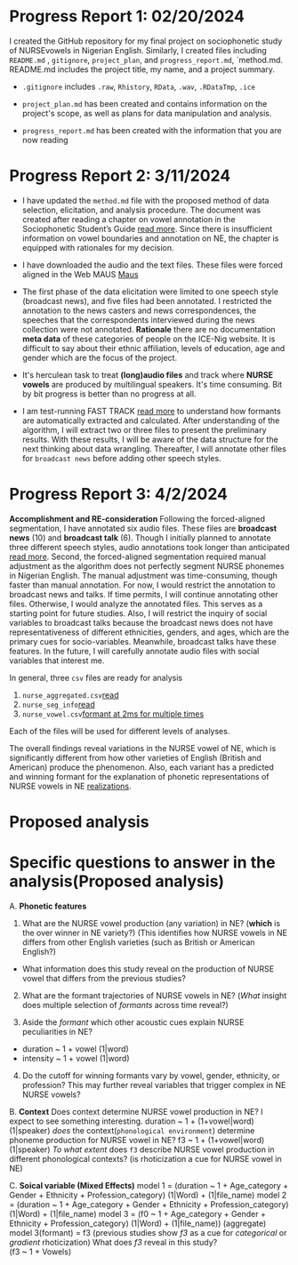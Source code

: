 

# Progress Report 1: 02/20/2024

I created the GitHub repository for my final project on sociophonetic study of NURSEvowels in Nigerian English. Similarly, I created files including `README.md` , `gitignore`, `project_plan`, and `progress_report.md`, `method.md.
README.md includes the project title, my name, and a project summary.
 
 - `.gitignore` includes `.raw`, `Rhistory`, `RData`, `.wav`, `.RDataTmp`, `.ice`

 - `project_plan.md` has been created and contains information on the project's scope, as well as plans     for data manipulation and analysis.
 
  - `progress_report.md` has been created with the information that you are now reading


# Progress Report 2: 3/11/2024

-	I have updated the `method.md` file with the proposed method of data selection, elicitation, and analysis procedure. The document was created after reading a chapter on vowel annotation in the Sociophonetic Student’s Guide [read more](https://www.routledge.com/Sociophonetics-A-Students-Guide/Paolo-Yaeger-Dror/p/book/9780415498791). Since there is insufficient information on vowel boundaries and annotation on NE, the chapter is equipped with rationales for my decision. 


-	I have downloaded the audio and the text files. These files were forced aligned in the Web MAUS [Maus](https://clarin.phonetik.uni-muenchen.de/BASWebServices/interface/WebMAUSBasic) 


-	The first phase of the data elicitation were limited to one speech style (broadcast news), and five     files had been annotated. I restricted the annotation to the news casters and news correspondences, the speeches that the correspondents interviewed during the news collection were not annotated. **Rationale** there are no documentation **meta data** of these categories of people on the ICE-Nig website. It is difficult to say about their ethnic affiliation, levels of education, age and gender which are the focus of the project.   


- It's herculean task to treat **(long)audio files** and track where **NURSE vowels** are produced by multilingual speakers. It's time consuming. Bit by bit progress is better than no progress at all.


-	I am test-running FAST TRACK [read more](https://www.degruyter.com/document/doi/10.1515/lingvan-2020-0051/html) to understand how formants are automatically extracted and calculated. After understanding of the algorithm, I will extract two or three files to present the preliminary results. With these results, I will be aware of the data structure for the next thinking about data wrangling. Thereafter, I will annotate other files for `broadcast news` before adding other speech styles.



# Progress Report 3: 4/2/2024

**Accomplishment and RE-consideration**
Following the forced-aligned segmentation, I have annotated six audio files. These files are **broadcast news** (10) and **broadcast talk** (6). Though I initially planned to annotate three different speech styles, audio annotations took longer than anticipated [read more](https://github.com/ClassOrg-Data-Sci-2024/Sociophonetic-study-of-NURSE-vowels-in-NE/blob/main/Method.md). Second, the forced-aligned segmentation required manual adjustment as the algorithm does not perfectly segment NURSE phonemes in Nigerian English. The manual adjustment was time-consuming, though faster than manual annotation. For now, I would restrict the annotation to broadcast news and talks. If time permits, I will continue annotating other files. Otherwise, I would analyze the annotated files. This serves as a starting point for future studies. Also, I will restrict the inquiry of social variables to broadcast talks because the broadcast news does not have representativeness of different ethnicities, genders, and ages, which are the primary cues for socio-variables. Meanwhile, broadcast talks have these features. In the future, I will carefully annotate audio files with social variables that interest me.

In general, three `csv` files are ready for analysis
1. `nurse_aggregated.csv`[read](https://github.com/ClassOrg-Data-Sci-2024/Sociophonetic-study-of-NURSE-vowels-in-NE/blob/main/nurse_raw_aggregated.csv)
2. `nurse_seg_info`[read](https://github.com/ClassOrg-Data-Sci-2024/Sociophonetic-study-of-NURSE-vowels-in-NE/blob/main/nurse_segment_info.csv)
3. `nurse_vowel.csv`[formant at 2ms for multiple times](https://github.com/ClassOrg-Data-Sci-2024/Sociophonetic-study-of-NURSE-vowels-in-NE/blob/main/nurse_vowel.csv)

Each of the files will be used for different levels of analyses.

The overall findings reveal variations in the NURSE vowel of NE, which is significantly different from how other varieties of English (British and American) produce the phenomenon. Also, each variant has a predicted and winning formant for the explanation of phonetic representations of NURSE vowels in NE [realizations](https://github.com/ClassOrg-Data-Sci-2024/Sociophonetic-study-of-NURSE-vowels-in-NE/tree/main/file_images).


# Proposed analysis

# Specific questions to answer in the analysis(Proposed analysis)

A. **Phonetic features**

1. What are the NURSE vowel production (any variation) in NE? (**which** is the over winner in NE variety?) (This identifies how NURSE vowels in NE differs from other English varieties (such as British or American English?)
- What information does this study reveal on the production of NURSE vowel that differs from the previous studies?

2. What are the formant trajectories of NURSE vowels in NE? (*What* insight does multiple selection of *formants* across time reveal?)
 
3. Aside the *formant* which other acoustic cues explain NURSE peculiarities in NE?
  - duration ~ 1 + vowel (1|word) 
  - intensity ~ 1 + vowel (1|word)

4. Do the cutoff for winning formants vary by vowel, gender, ethnicity, or profession? This may further reveal variables that trigger complex in NE NURSE vowels?

B. **Context**
Does context determine NURSE vowel production in NE?
    I expect to see something interesting. 
    duration ~ 1 + (1+vowel|word) (1|speaker)
    *does* the context(`phonological environment`) determine phoneme production for NURSE vowel in NE?
    f3 ~ 1 + (1+vowel|word) (1|speaker)
    *To what extent* does `f3` describe NURSE vowel production in different phonological contexts? (is rhoticization a cue for NURSE vowel in NE)
    
C. **Soical variable (Mixed Effects)**
model 1 = (duration ~ 1 + Age_category + Gender + Ethnicity + Profession_category) (1|Word) + (1|file_name)
model 2 = (duration ~ 1 + Age_category + Gender + Ethnicity + Profession_category) (1|Word) + (1|file_name)
model 3 = (f0 ~ 1 + Age_category + Gender + Ethnicity + Profession_category) (1|Word) + (1|file_name))
(aggregate)
model 3(formant) = f3 (previous studies show *f3* as a cue for *categorical* or *gradient* rhoticization) What does *f3* reveal in this study?  
 (f3 ~ 1 + Vowels)

